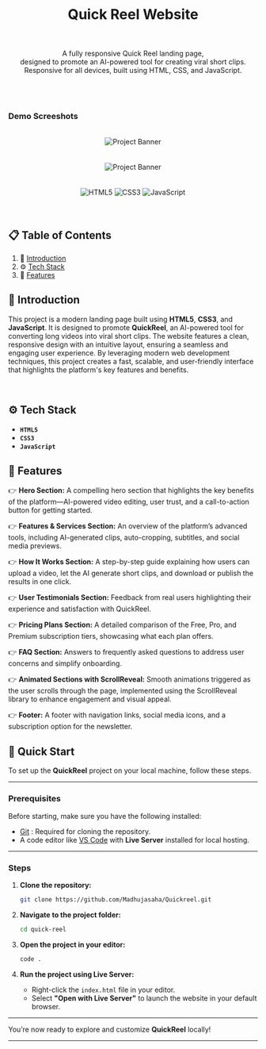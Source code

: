
<br />
<div align="center">



<br />
<br />
<h1 align="center">Quick Reel Website</h1> <br />
<br />
A fully responsive Quick Reel landing page, <br />designed to promote an AI-powered tool for creating viral short clips. <br />Responsive for all devices, built using HTML, CSS, and JavaScript.

<br />
<br />


</div>

<br />
<br />

### Demo Screeshots

<div align="center">
  <br />
      <img src="https://github.com/user-attachments/assets/f2519d29-bac0-4470-992d-6af8f92a419e" , alt="Project Banner">
      <br />
      <br />
      <br />
      <img src="https://github.com/user-attachments/assets/589c1650-e524-4bbe-b291-a38fe2356342" , alt="Project Banner">
  <br />
  <br />
  <br />

  <div>
    <img src="https://img.shields.io/badge/-HTML5-black?style=for-the-badge&logoColor=white&logo=html5&color=E34F26" alt="HTML5" />
    <img src="https://img.shields.io/badge/-CSS3-black?style=for-the-badge&logoColor=white&logo=css3&color=1572B6" alt="CSS3" />
    <img src="https://img.shields.io/badge/-JavaScript-black?style=for-the-badge&logoColor=white&logo=javascript&color=F7DF1E" alt="JavaScript" />
</div>

<br />
<br />
</div>

## 📋 <a name="table">Table of Contents</a>

1. 🤖 [Introduction](#introduction)
2. ⚙️ [Tech Stack](#tech-stack)
3. 🔋 [Features](#features)


## <a name="introduction">🤖 Introduction</a>


This project is a modern landing page built using **HTML5**, **CSS3**, and **JavaScript**. It is designed to promote **QuickReel**, an AI-powered tool for converting long videos into viral short clips. The website features a clean, responsive design with an intuitive layout, ensuring a seamless and engaging user experience. By leveraging modern web development techniques, this project creates a fast, scalable, and user-friendly interface that highlights the platform's key features and benefits.



<br/>

## <a name="tech-stack">⚙️ Tech Stack</a>

- **`HTML5`**
- **`CSS3`**
- **`JavaScript`**


## <a name="features">🔋 Features</a>

👉 **Hero Section:**
A compelling hero section that highlights the key benefits of the platform—AI-powered video editing, user trust, and a call-to-action button for getting started.

👉 **Features & Services Section:**
An overview of the platform’s advanced tools, including AI-generated clips, auto-cropping, subtitles, and social media previews.

👉 **How It Works Section:**
A step-by-step guide explaining how users can upload a video, let the AI generate short clips, and download or publish the results in one click.

👉 **User Testimonials Section:**
Feedback from real users highlighting their experience and satisfaction with QuickReel.

👉 **Pricing Plans Section:**
A detailed comparison of the Free, Pro, and Premium subscription tiers, showcasing what each plan offers.

👉 **FAQ Section:**
Answers to frequently asked questions to address user concerns and simplify onboarding.

👉 **Animated Sections with ScrollReveal:** Smooth animations triggered as the user scrolls through the page, implemented using the ScrollReveal library to enhance engagement and visual appeal.



👉 **Footer:**
A footer with navigation links, social media icons, and a subscription option for the newsletter.

## 🤸 Quick Start

To set up the **QuickReel** project on your local machine, follow these steps.

---

### Prerequisites

Before starting, make sure you have the following installed:

- [Git](https://git-scm.com/) : Required for cloning the repository.
- A code editor like [VS Code](https://code.visualstudio.com/) with **Live Server** installed for local hosting.

---

### Steps

1. **Clone the repository:**

    ```bash
    git clone https://github.com/Madhujasaha/Quickreel.git
    ```

2. **Navigate to the project folder:**

    ```bash
    cd quick-reel
    ```

3. **Open the project in your editor:**

    ```bash
    code .
    ```

4. **Run the project using Live Server:**

   - Right-click the `index.html` file in your editor.
   - Select **"Open with Live Server"** to launch the website in your default browser.

---

You’re now ready to explore and customize **QuickReel** locally!

---

